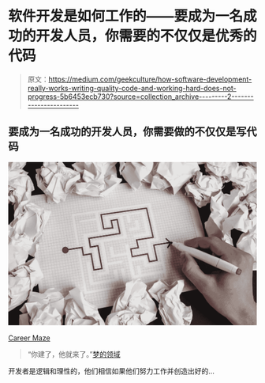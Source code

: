 # 软件开发是如何工作的——要成为一名成功的开发人员，你需要的不仅仅是优秀的代码

> 原文：<https://medium.com/geekculture/how-software-development-really-works-writing-quality-code-and-working-hard-does-not-progress-5b6453ecb730?source=collection_archive---------2----------------------->

## 要成为一名成功的开发人员，你需要做的不仅仅是写代码

![](img/54572b3ae8a957f0f3a7940270c30c51.png)

[Career Maze](https://pixabay.com/photos/people-hand-company-paper-3131802/)

> “你建了，他就来了。”[梦的领域](https://www.imdb.com/title/tt0097351/)

开发者是逻辑和理性的，他们相信如果他们努力工作并创造出好的…